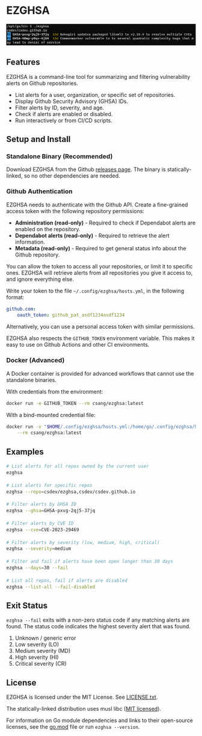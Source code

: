 # EZGHSA

![ezghsa command-line screenshot](ezghsa.png)

## Features

EZGHSA is a command-line tool for summarizing and filtering vulnerability alerts on Github repositories.

* List alerts for a user, organization, or specific set of repositories.
* Display Github Security Advisory (GHSA) IDs.
* Filter alerts by ID, severity, and age.
* Check if alerts are enabled or disabled.
* Run interactively or from CI/CD scripts.

## Setup and Install

### Standalone Binary (Recommended)

Download EZGHSA from the Github [releases page](https://github.com/csdev/ezghsa/releases).
The binary is statically-linked, so no other dependencies are needed.

### Github Authentication

EZGHSA needs to authenticate with the Github API.
Create a fine-grained access token with the following repository permissions:

* **Administration (read-only)** - Required to check if Dependabot alerts are enabled on the repository.
* **Dependabot alerts (read-only)** - Required to retrieve the alert information.
* **Metadata (read-only)** - Required to get general status info about the Github repository.

You can allow the token to access all your repositories, or limit it to specific ones.
EZGHSA will retrieve alerts from all repositories you give it access to, and ignore everything else.

Write your token to the file `~/.config/ezghsa/hosts.yml`, in the following format:

```yml
github.com:
    oauth_token: github_pat_asdf1234asdf1234
```

Alternatively, you can use a personal access token with similar permissions.

EZGHSA also respects the `GITHUB_TOKEN` environment variable. This makes it easy to use on Github Actions
and other CI environments.

### Docker (Advanced)

A Docker container is provided for advanced workflows that cannot use the standalone binaries.

With credentials from the environment:

```bash
docker run -e GITHUB_TOKEN --rm csang/ezghsa:latest
```

With a bind-mounted credential file:

```bash
docker run -v "$HOME/.config/ezghsa/hosts.yml:/home/go/.config/ezghsa/hosts.yml:ro" \
    --rm csang/ezghsa:latest
```

## Examples

```sh
# List alerts for all repos owned by the current user
ezghsa

# List alerts for specific repos
ezghsa --repo=csdev/ezghsa,csdev/csdev.github.io

# Filter alerts by GHSA ID
ezghsa --ghsa=GHSA-pxvg-2qj5-37jq

# Filter alerts by CVE ID
ezghsa --cve=CVE-2023-29469

# Filter alerts by severity (low, medium, high, critical)
ezghsa --severity=medium

# Filter and fail if alerts have been open longer than 30 days
ezghsa --days=30 --fail

# List all repos, fail if alerts are disabled
ezghsa --list-all --fail-disabled
```

## Exit Status

`ezghsa --fail` exits with a non-zero status code if any matching alerts are found.
The status code indicates the highest severity alert that was found.

1. Unknown / generic error
2. Low severity (LO)
3. Medium severity (MD)
4. High severity (HI)
5. Critical severity (CR)

## License

EZGHSA is licensed under the MIT License. See [LICENSE.txt](LICENSE.txt).

The statically-linked distribution uses musl libc
([MIT licensed](https://git.musl-libc.org/cgit/musl/tree/COPYRIGHT)).

For information on Go module dependencies and links to their open-source licenses,
see the [go.mod](go.mod) file or run `ezghsa --version`.
